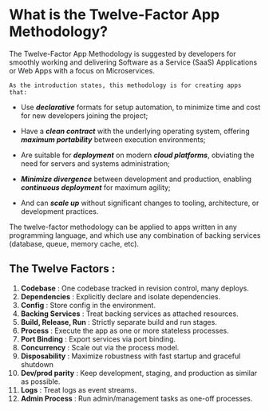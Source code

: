 # What is the Twelve-Factor App Methodology?

The Twelve-Factor App Methodology is suggested by developers for smoothly working and delivering Software as a Service (SaaS) Applications or Web Apps with a focus on Microservices.

    As the introduction states, this methodology is for creating apps that:

* Use ___declarative___ formats for setup automation, to minimize time and cost for new developers joining the project;

* Have a ___clean contract___ with the underlying operating system, offering ___maximum portability___ between execution environments;

* Are suitable for ___deployment___ on modern ___cloud platforms___, obviating the need for servers and systems administration;

* ___Minimize divergence___ between development and production, enabling ___continuous deployment___ for maximum agility;

* And can ___scale up___ without significant changes to tooling, architecture, or development practices.

The twelve-factor methodology can be applied to apps written in any programming language, and which use any combination of backing services (database, queue, memory cache, etc).

## The Twelve Factors :

1. __Codebase__ : One codebase tracked in revision control, many deploys.
2. __Dependencies__ : Explicitly declare and isolate dependencies.
3. __Config__ : Store config in the environment.
4. __Backing Services__ : Treat backing services as attached resources.
5. __Build, Release, Run__ : Strictly separate build and run stages.
6. __Process__ : Execute the app as one or more stateless processes.
7. __Port Binding__ : Export services via port binding.
8. __Concurrency__ : Scale out via the process model.
9. __Disposability__ : Maximize robustness with fast startup and graceful shutdown
10. __Dev/prod parity__ : Keep development, staging, and production as similar as possible.
11. __Logs__ : Treat logs as event streams.
12. __Admin Process__ : Run admin/management tasks as one-off processes.